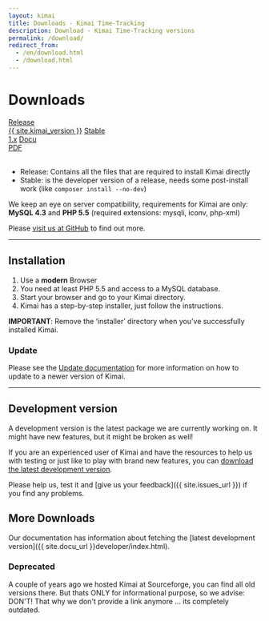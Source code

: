 ```yaml
---
layout: kimai
title: Downloads - Kimai Time-Tracking
description: Download - Kimai Time-Tracking versions
permalink: /download/
redirect_from:
  - /en/download.html
  - /download.html
---
```


# Downloads

<section id="downloads">
      <a href="https://github.com/kimai/kimai/releases/download/{{ site.kimai_version }}/kimai_{{ site.kimai_version }}.zip"><span>Release<br/>{{ site.kimai_version }}</span></a>
      <a href="https://github.com/kimai/kimai/zipball/master"><span>Stable<br/>1.x</span></a>
      <a href="https://github.com/kimai/manuals/raw/master/documentation.pdf"><span>Docu<br/>PDF</span></a>
</section>
<div class="clearleft"></div>
<br>

- Release: Contains all the files that are required to install Kimai directly
- Stable: is the developer version of a release, needs some post-install work (like `composer install --no-dev`)

We keep an eye on server compatibility, requirements for Kimai are only:
<br/>**MySQL 4.3** and **PHP 5.5** (required extensions: mysqli, iconv, php-xml)

Please [visit us at GitHub](https://github.com/kimai/kimai/) to find out more.

<div class="clearleft"></div>

* * *

## Installation

1. Use a **modern** Browser
2. You need at least PHP 5.5 and access to a MySQL database.
3. Start your browser and go to your Kimai directory.
4. Kimai has a step-by-step installer, just follow the instructions.

**IMPORTANT**: Remove the ‘installer’ directory when you’ve successfully installed Kimai.

### Update

Please see the [Update documentation](/documentation/updates/) for more information on how to update to a newer version of Kimai.

* * *

## Development version

A development version is the latest package we are currently working on.
It might have new features, but it might be broken as well!

If you are an experienced user of Kimai and have the resources to help us with testing or just like to play with brand new features,
you can [download the latest development version](https://github.com/kimai/kimai/zipball/develop).

Please help us, test it and [give us your feedback]({{ site.issues_url }}) if you find any problems.

## More Downloads

Our documentation has information about fetching the [latest development version]({{ site.docu_url }}developer/index.html).

### Deprecated

A couple of years ago we hosted Kimai at Sourceforge, you can find all old versions there. 
But thats ONLY for informational purpose, so we advise: DON'T! That why we don't provide a link anymore ... its completely outdated. 
